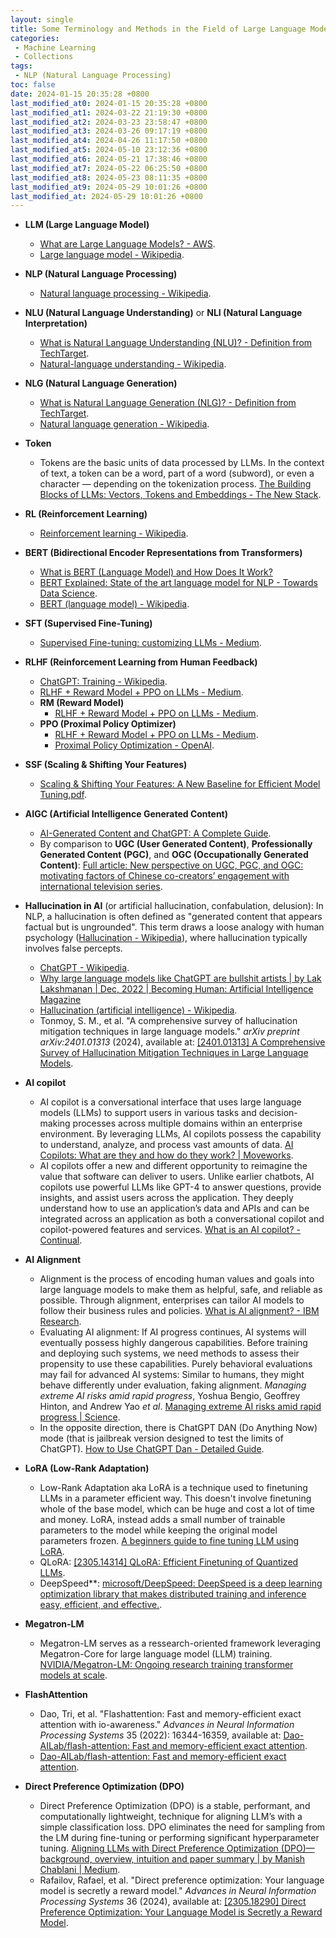 ```yaml
---
layout: single
title: Some Terminology and Methods in the Field of Large Language Models
categories:
 - Machine Learning
 - Collections
tags:
 - NLP (Natural Language Processing)
toc: false
date: 2024-01-15 20:35:28 +0800
last_modified_at0: 2024-01-15 20:35:28 +0800
last_modified_at1: 2024-03-22 21:19:30 +0800
last_modified_at2: 2024-03-23 23:58:47 +0800
last_modified_at3: 2024-03-26 09:17:19 +0800
last_modified_at4: 2024-04-26 11:17:50 +0800
last_modified_at5: 2024-05-10 23:12:36 +0800
last_modified_at6: 2024-05-21 17:38:46 +0800
last_modified_at7: 2024-05-22 06:25:50 +0800
last_modified_at8: 2024-05-23 08:11:35 +0800
last_modified_at9: 2024-05-29 10:01:26 +0800
last_modified_at: 2024-05-29 10:01:26 +0800
---
```


- **LLM (Large Language Model)**
  - [What are Large Language Models? - AWS](https://aws.amazon.com/what-is/large-language-model/).
  -  [Large language model - Wikipedia](https://en.wikipedia.org/wiki/Large_language_model).
- **NLP (Natural Language Processing)**
  - [Natural language processing - Wikipedia](https://en.wikipedia.org/wiki/Natural_language_processing).
- **NLU (Natural Language Understanding)** or **NLI (Natural Language Interpretation)**
  - [What is Natural Language Understanding (NLU)? - Definition from TechTarget](https://www.techtarget.com/searchenterpriseai/definition/natural-language-understanding-NLU).
  - [Natural-language understanding - Wikipedia](https://en.wikipedia.org/wiki/Natural-language_understanding).
- **NLG (Natural Language Generation)**
  - [What is Natural Language Generation (NLG)? - Definition from TechTarget](https://www.techtarget.com/searchenterpriseai/definition/natural-language-generation-NLG).
  - [Natural language generation - Wikipedia](https://en.wikipedia.org/wiki/Natural_language_generation).
- **Token**
  - Tokens are the basic units of data processed by LLMs. In the context of text, a token can be a word, part of a word (subword), or even a character — depending on the tokenization process. [The Building Blocks of LLMs: Vectors, Tokens and Embeddings - The New Stack](https://thenewstack.io/the-building-blocks-of-llms-vectors-tokens-and-embeddings/).
- **RL (Reinforcement Learning)**
  - [Reinforcement learning - Wikipedia](https://en.wikipedia.org/wiki/Reinforcement_learning).
- **BERT (Bidirectional Encoder Representations from Transformers)**
  - [What is BERT (Language Model) and How Does It Work?](https://www.techtarget.com/searchenterpriseai/definition/BERT-language-model)
  - [BERT Explained: State of the art language model for NLP - Towards Data Science](https://towardsdatascience.com/bert-explained-state-of-the-art-language-model-for-nlp-f8b21a9b6270).
  - [BERT (language model) - Wikipedia](https://en.wikipedia.org/wiki/BERT_(language_model)).
- **SFT (Supervised Fine-Tuning)**
  - [Supervised Fine-tuning: customizing LLMs - Medium](https://medium.com/mantisnlp/supervised-fine-tuning-customizing-llms-a2c1edbf22c3).
- **RLHF (Reinforcement Learning from Human Feedback)**
  - [ChatGPT: Training - Wikipedia](https://en.wikipedia.org/wiki/ChatGPT#Training).
  - [RLHF + Reward Model + PPO on LLMs - Medium](https://medium.com/@madhur.prashant7/rlhf-reward-model-ppo-on-llms-dfc92ec3885f).
  - **RM (Reward Model)**
    - [RLHF + Reward Model + PPO on LLMs - Medium](https://medium.com/@madhur.prashant7/rlhf-reward-model-ppo-on-llms-dfc92ec3885f).
  - **PPO (Proximal Policy Optimizer)**
    - [RLHF + Reward Model + PPO on LLMs - Medium](https://medium.com/@madhur.prashant7/rlhf-reward-model-ppo-on-llms-dfc92ec3885f).
    - [Proximal Policy Optimization - OpenAI](https://openai.com/research/openai-baselines-ppo).
- **SSF (Scaling & Shifting Your Features)**
  -  [Scaling & Shifting Your Features: A New Baseline for Efficient Model Tuning.pdf](https://openreview.net/pdf?id=XtyeppctGgc).
- **AIGC (Artificial Intelligence Generated Content)**
  - [AI-Generated Content and ChatGPT: A Complete Guide](https://www.conductor.com/academy/ai-generated-content/).
  - By comparison to **UGC (User Generated Content)**, **Professionally Generated Content (PGC)**, and **OGC (Occupationally Generated Content)**: [Full article: New perspective on UGC, PGC, and OGC: motivating factors of Chinese co-creators’ engagement with international television series](https://www.tandfonline.com/doi/full/10.1080/17510694.2022.2150816).
- **Hallucination in AI** (or artificial hallucination, confabulation, delusion): In NLP, a hallucination is often defined as "generated content that appears factual but is ungrounded". This term draws a loose analogy with human psychology ([Hallucination - Wikipedia](https://en.wikipedia.org/wiki/Hallucination)), where hallucination typically involves false percepts.
  - [ChatGPT - Wikipedia](https://en.wikipedia.org/wiki/ChatGPT).
  - [Why large language models like ChatGPT are bullshit artists \| by Lak Lakshmanan \| Dec, 2022 \| Becoming Human: Artificial Intelligence Magazine](https://web.archive.org/web/20221217075021/https://becominghuman.ai/why-large-language-models-like-chatgpt-are-bullshit-artists-c4d5bb850852)
  - [Hallucination (artificial intelligence) - Wikipedia](https://en.wikipedia.org/wiki/Hallucination_(artificial_intelligence)).
  - Tonmoy, S. M., et al. "A comprehensive survey of hallucination mitigation techniques in large language models." *arXiv preprint arXiv:2401.01313* (2024), available at: [[2401.01313] A Comprehensive Survey of Hallucination Mitigation Techniques in Large Language Models](https://arxiv.org/abs/2401.01313).
- **AI copilot**
  - AI copilot is a conversational interface that uses large language models (LLMs) to support users in various tasks and decision-making processes across multiple domains within an enterprise environment. By leveraging LLMs, AI copilots possess the capability to understand, analyze, and process vast amounts of data. [AI Copilots: What are they and how do they work? \| Moveworks](https://www.moveworks.com/us/en/resources/blog/what-is-an-ai-copilot).
  - AI copilots offer a new and different opportunity to reimagine the value that software can deliver to users. Unlike earlier chatbots, AI copilots use powerful LLMs like GPT-4 to answer questions, provide insights, and assist users across the application. They deeply understand how to use an application’s data and APIs and can be integrated across an application as both a conversational copilot and copilot-powered features and services. [What is an AI copilot? - Continual](https://www.continual.ai/blog-post/what-is-an-ai-copilot).
- **AI Alignment**
  - Alignment is the process of encoding human values and goals into large language models to make them as helpful, safe, and reliable as possible. Through alignment, enterprises can tailor AI models to follow their business rules and policies. [What is AI alignment? - IBM Research](https://research.ibm.com/blog/what-is-alignment-ai).
  - Evaluating AI alignment: If AI progress continues, AI systems will eventually possess highly dangerous capabilities. Before training and deploying such systems, we need methods to assess their propensity to use these capabilities. Purely behavioral evaluations may fail for advanced AI systems: Similar to humans, they might behave differently under evaluation, faking alignment. *Managing extreme AI risks amid rapid progress*, Yoshua Bengio, Geoffrey Hinton, and Andrew Yao *et al*. [Managing extreme AI risks amid rapid progress \| Science](https://www.science.org/doi/10.1126/science.adn0117).
  - In the opposite direction, there is ChatGPT DAN (Do Anything Now) mode (that is jailbreak version designed to test the limits of ChatGPT). [How to Use ChatGPT Dan - Detailed Guide](https://whatsthebigdata.com/chatgpt-dan/).
- **LoRA (Low-Rank Adaptation)**
  - Low-Rank Adaptation aka LoRA is a technique used to finetuning LLMs in a parameter efficient way. This doesn't involve finetuning whole of the base model, which can be huge and cost a lot of time and money. LoRA, instead adds a small number of trainable parameters to the model while keeping the original model parameters frozen. [A beginners guide to fine tuning LLM using LoRA](https://zohaib.me/a-beginners-guide-to-fine-tuning-llm-using-lora/).
  - QLoRA: [[2305.14314] QLoRA: Efficient Finetuning of Quantized LLMs](https://arxiv.org/abs/2305.14314).
  - DeepSpeed**: [microsoft/DeepSpeed: DeepSpeed is a deep learning optimization library that makes distributed training and inference easy, efficient, and effective.](https://github.com/microsoft/DeepSpeed).

- **Megatron-LM**
  - Megatron-LM serves as a ressearch-oriented framework leveraging Megatron-Core for large language model (LLM) training. [NVIDIA/Megatron-LM: Ongoing research training transformer models at scale](https://github.com/NVIDIA/Megatron-LM).

- **FlashAttention**
  - Dao, Tri, et al. "Flashattention: Fast and memory-efficient exact attention with io-awareness." *Advances in Neural Information Processing Systems* 35 (2022): 16344-16359, available at: [Dao-AILab/flash-attention: Fast and memory-efficient exact attention](https://github.com/Dao-AILab/flash-attention).
  - [Dao-AILab/flash-attention: Fast and memory-efficient exact attention](https://github.com/Dao-AILab/flash-attention).

- **Direct Preference Optimization (DPO)**
  - Direct Preference Optimization (DPO) is a stable, performant, and computationally lightweight, technique for aligning LLM’s with a simple classification loss. DPO eliminates the need for sampling from the LM during fine-tuning or performing significant hyperparameter tuning. [Aligning LLMs with Direct Preference Optimization (DPO)— background, overview, intuition and paper summary \| by Manish Chablani \| Medium](https://medium.com/@ManishChablani/aligning-llms-with-direct-preference-optimization-dpo-background-overview-intuition-and-paper-0a72b9dc539c).
  - Rafailov, Rafael, et al. "Direct preference optimization: Your language model is secretly a reward model." *Advances in Neural Information Processing Systems* 36 (2024), available at: [[2305.18290] Direct Preference Optimization: Your Language Model is Secretly a Reward Model](https://arxiv.org/abs/2305.18290).


<br>
